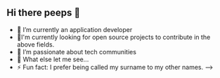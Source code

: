 ## Hi there peeps 🤗
- 🌱 I’m currently an application developer
- 👯‍I'm currently looking for open source projects to contribute in the above fields.
- 🤗 I’m passionate about tech communities 
- 🤔 What else let me see...
- ⚡ Fun fact: I prefer being called my surname to my other names.
-->
